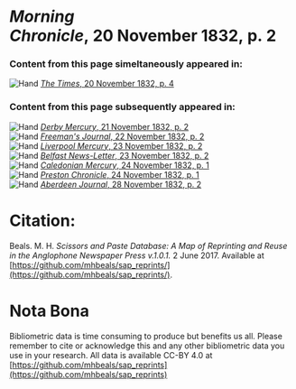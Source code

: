 # *Morning Chronicle*, 20 November 1832, p. 2  
  
### Content from this page simeltaneously appeared in:  
![Hand](http://scissorsandpaste.net/wp-content/uploads/2017/06/smallhandpointer.png) [*The Times*, 20 November 1832, p. 4](https://mhbeals.github.io/sap_html/The-Times/The-Times-20-November-1832-p-4)  
  
### Content from this page subsequently appeared in:  
![Hand](http://scissorsandpaste.net/wp-content/uploads/2017/06/smallhandpointer.png) [*Derby Mercury*, 21 November 1832, p. 2](https://mhbeals.github.io/sap_html/Derby-Mercury/Derby-Mercury-21-November-1832-p-2)  
![Hand](http://scissorsandpaste.net/wp-content/uploads/2017/06/smallhandpointer.png) [*Freeman's Journal*, 22 November 1832, p. 2](https://mhbeals.github.io/sap_html/Freeman's-Journal/Freeman's-Journal-22-November-1832-p-2)  
![Hand](http://scissorsandpaste.net/wp-content/uploads/2017/06/smallhandpointer.png) [*Liverpool Mercury*, 23 November 1832, p. 2](https://mhbeals.github.io/sap_html/Liverpool-Mercury/Liverpool-Mercury-23-November-1832-p-2)  
![Hand](http://scissorsandpaste.net/wp-content/uploads/2017/06/smallhandpointer.png) [*Belfast News-Letter*, 23 November 1832, p. 2](https://mhbeals.github.io/sap_html/Belfast-News-Letter/Belfast-News-Letter-23-November-1832-p-2)  
![Hand](http://scissorsandpaste.net/wp-content/uploads/2017/06/smallhandpointer.png) [*Caledonian Mercury*, 24 November 1832, p. 1](https://mhbeals.github.io/sap_html/Caledonian-Mercury/Caledonian-Mercury-24-November-1832-p-1)  
![Hand](http://scissorsandpaste.net/wp-content/uploads/2017/06/smallhandpointer.png) [*Preston Chronicle*, 24 November 1832, p. 1](https://mhbeals.github.io/sap_html/Preston-Chronicle/Preston-Chronicle-24-November-1832-p-1)  
![Hand](http://scissorsandpaste.net/wp-content/uploads/2017/06/smallhandpointer.png) [*Aberdeen Journal*, 28 November 1832, p. 2](https://mhbeals.github.io/sap_html/Aberdeen-Journal/Aberdeen-Journal-28-November-1832-p-2)  


# Citation: 

Beals. M. H. *Scissors and Paste Database: A Map of Reprinting and Reuse in the Anglophone Newspaper Press v.1.0.1.* 2 June 2017. Available at [https://github.com/mhbeals/sap_reprints/](https://github.com/mhbeals/sap_reprints/). 

# Nota Bona

Bibliometric data is time consuming to produce but benefits us all. Please remember to cite or acknowledge this and any other bibliometric data you use in your research. All data is available CC-BY 4.0 at [https://github.com/mhbeals/sap_reprints](https://github.com/mhbeals/sap_reprints)